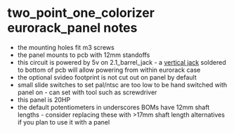 # two_point_one_colorizer eurorack_panel notes

- the mounting holes fit m3 screws
- the panel mounts to pcb with 12mm standoffs
- this circuit is powered by 5v on 2.1_barrel_jack - a [vertical jack](https://www.taydaelectronics.com/dc-power-jack-2-1mm-round-type-panel-mount-1.html) soldered to bottom of pcb will allow powering from within eurorack case
- the optional svideo footprint is not cut out on panel by default
- small slide switches to set pal/ntsc are too low to be hand switched with panel on - can set with tool such as screwdriver
- this panel is 20HP
- the default potentiometers in underscores BOMs have 12mm shaft lengths - consider replacing these with >17mm shaft length alternatives if you plan to use it with a panel
